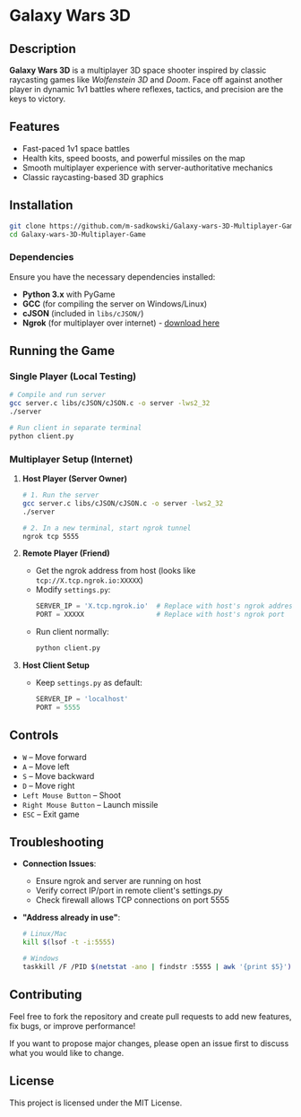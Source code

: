 # Galaxy Wars 3D

## Description

**Galaxy Wars 3D** is a multiplayer 3D space shooter inspired by classic raycasting games like *Wolfenstein 3D* and *Doom*. Face off against another player in dynamic 1v1 battles where reflexes, tactics, and precision are the keys to victory.

## Features

* Fast-paced 1v1 space battles
* Health kits, speed boosts, and powerful missiles on the map
* Smooth multiplayer experience with server-authoritative mechanics
* Classic raycasting-based 3D graphics

## Installation

```bash
git clone https://github.com/m-sadkowski/Galaxy-wars-3D-Multiplayer-Game.git
cd Galaxy-wars-3D-Multiplayer-Game
```

### Dependencies

Ensure you have the necessary dependencies installed:

* **Python 3.x** with PyGame
* **GCC** (for compiling the server on Windows/Linux)
* **cJSON** (included in `libs/cJSON/`)
* **Ngrok** (for multiplayer over internet) - [download here](https://ngrok.com/download)

## Running the Game

### Single Player (Local Testing)
```bash
# Compile and run server
gcc server.c libs/cJSON/cJSON.c -o server -lws2_32
./server

# Run client in separate terminal
python client.py
```

### Multiplayer Setup (Internet)

1. **Host Player (Server Owner)**
   ```bash
   # 1. Run the server
   gcc server.c libs/cJSON/cJSON.c -o server -lws2_32
   ./server

   # 2. In a new terminal, start ngrok tunnel
   ngrok tcp 5555
   ```

2. **Remote Player (Friend)**
   - Get the ngrok address from host (looks like `tcp://X.tcp.ngrok.io:XXXXX`)
   - Modify `settings.py`:
     ```python
     SERVER_IP = 'X.tcp.ngrok.io'  # Replace with host's ngrok address
     PORT = XXXXX                  # Replace with host's ngrok port
     ```
   - Run client normally:
     ```bash
     python client.py
     ```

3. **Host Client Setup**
   - Keep `settings.py` as default:
     ```python
     SERVER_IP = 'localhost'
     PORT = 5555
     ```

## Controls

* `W` – Move forward
* `A` – Move left
* `S` – Move backward
* `D` – Move right
* `Left Mouse Button` – Shoot
* `Right Mouse Button` – Launch missile
* `ESC` – Exit game

## Troubleshooting

- **Connection Issues**:
  - Ensure ngrok and server are running on host
  - Verify correct IP/port in remote client's settings.py
  - Check firewall allows TCP connections on port 5555

- **"Address already in use"**:
  ```bash
  # Linux/Mac
  kill $(lsof -t -i:5555)

  # Windows
  taskkill /F /PID $(netstat -ano | findstr :5555 | awk '{print $5}')
  ```

## Contributing

Feel free to fork the repository and create pull requests to add new features, fix bugs, or improve performance!

If you want to propose major changes, please open an issue first to discuss what you would like to change.

## License

This project is licensed under the MIT License.
